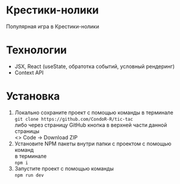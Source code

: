 # Крестики-нолики

Популярная игра в Крестики-нолики

# Технологии

- JSX, React (useState, обратотка событий, условный рендеринг)
- Context API

# Установка

1. Локально сохраните проект с помощью команды в терминале  
   `git clone https://github.com/CondoR-R/tic-tac`  
   либо через страницу GitHub кнопка в верхней части данной страницы  
   <> Code -> Download ZIP
2. Установите NPM пакеты внутри папки с проектом с помощью команд  
   в терминале  
   `npm i`
3. Запустите проект с помощью команды  
   `npm run dev`
